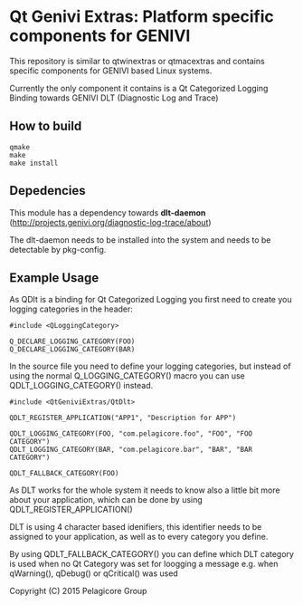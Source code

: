 # Qt Genivi Extras: Platform specific components for GENIVI

This repository is similar to qtwinextras or qtmacextras and contains specific components for GENIVI based Linux systems.

Currently the only component it contains is a Qt Categorized Logging Binding towards GENIVI DLT (Diagnostic Log and Trace)

## How to build

	qmake
	make
	make install
	
	
## Depedencies

This module has a dependency towards **dlt-daemon** (http://projects.genivi.org/diagnostic-log-trace/about)

The dlt-daemon needs to be installed into the system and needs to be detectable by pkg-config.

## Example Usage

As QDlt is a binding for Qt Categorized Logging you first need to create you logging categories in the header:

	#include <QLoggingCategory>

	Q_DECLARE_LOGGING_CATEGORY(FOO)
	Q_DECLARE_LOGGING_CATEGORY(BAR)

In the source file you need to define your logging categories, but instead of using the normal Q_LOGGING_CATEGORY() macro you can use QDLT_LOGGING_CATEGORY() instead.

	#include <QtGeniviExtras/QtDlt>

	QDLT_REGISTER_APPLICATION("APP1", "Description for APP")

	QDLT_LOGGING_CATEGORY(FOO, "com.pelagicore.foo", "FOO", "FOO CATEGORY")
	QDLT_LOGGING_CATEGORY(BAR, "com.pelagicore.bar", "BAR", "BAR CATEGORY")

	QDLT_FALLBACK_CATEGORY(FOO)

As DLT works for the whole system it needs to know also a little bit more about your application, which can be done by using QDLT_REGISTER_APPLICATION()

DLT is using 4 character based idenifiers, this identifier needs to be assigned to your application, as well as to every category you define.

By using QDLT_FALLBACK_CATEGORY() you can define which DLT category is used when no Qt Category was set for loogging a message e.g. when qWarning(), qDebug() or qCritical() was used

Copyright (C) 2015 Pelagicore Group
